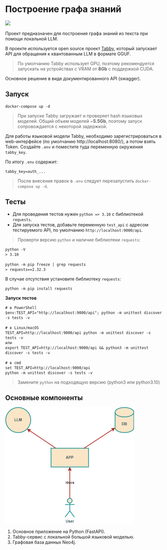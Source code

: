 # Построение графа знаний

![](https://img.shields.io/badge/python-3.11-blue)


Проект предназначен для построения графа знаний из текста при помощи локальной LLM.

В проекте используется open source проект [Tabby](https://github.com/TabbyML/tabby), который запускает API для обращения к квантованным LLM в формате GGUF.

> По умолчанию Tabby использует GPU, поэтому рекомендуется запускать на устройствах с VRAM от **8Gb** с поддержкой CUDA.

Основное решение в виде документированного API (swagger). 

## Запуск

```
docker-compose up -d
```

> При запуске Tabby загружает и проверяет hash языковых моделей. Общий объем моделей ~**5.5Gb**, поэтому запуск сопровождается с некоторой задержкой.

Для работы языковой модели Tabby, необходимо зарегистрироваться в web-интерфейсе (по умолчанию http://localhost:8080/), а потом взять Token.
Создайте `.env` и поместите туда переменную окружения `tabby_key`. 

По итогу `.env` содержит:

```
tabby_key=auth_...
```

> После внесения правок в `.env` следует перезапустить `docker-compose up -d`.

## Тесты 

- Для проведения тестов нужен `python => 3.10` с библиотекой `requests`.
- Для запуска тестов, добавьте переменную `test_api` с адресом тестируемого API, по умолчанию `http://localhost:9000/api`.

> Проверти версию `python` и наличие библиотеки `requests`:

```
python -V
> 3.10

python -m pip freeze | grep requests
> requests==2.32.3
```

В случае отсутствия установите библиотеку `requests`:

```
python -m pip install requests
```

**Запуск тестов**

```
# в PowerShell
$env:TEST_API="http://localhost:9000/api"; python -m unittest discover -s tests -v 

# в Linux/macOS
TEST_API=http://localhost:9000/api python -m unittest discover -s tests -v    
или
export TEST_API=http://localhost:9000/api && python3 -m unittest discover -s tests -v

# в cmd     
set TEST_API=http://localhost:9000/api
python -m unittest discover -s tests -v  
```

> Замените `python` на подходящую версию (python3 или python3.10)

## Основные компоненты

![](docs/uml.png)

1. Основное приложение на Python (FastAPI).
2. Tabby-сервис с локальной большой языковой моделью.
3. Графовая база данных Neo4j.
